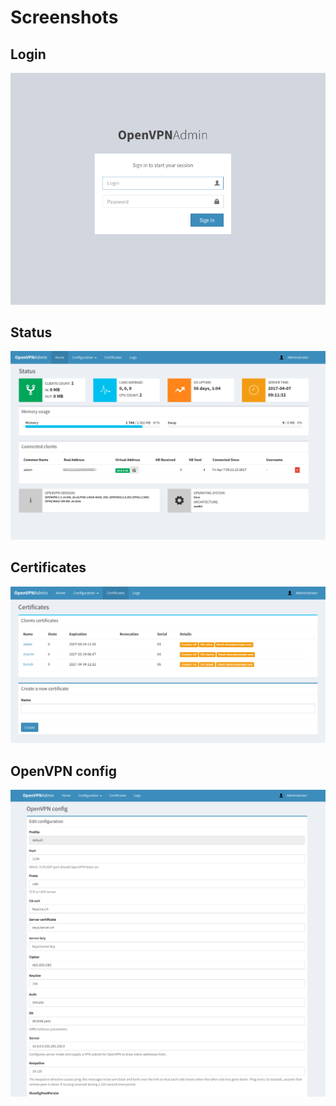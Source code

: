 # Screenshots

## Login

![Status page](images/preview_login.png?raw=true)

## Status

![Status page](images/preview_status.png?raw=true)

## Certificates

![Status page](images/preview_certificates.png?raw=true)

## OpenVPN config

![Status page](images/preview_openvpn_config.png?raw=true)
